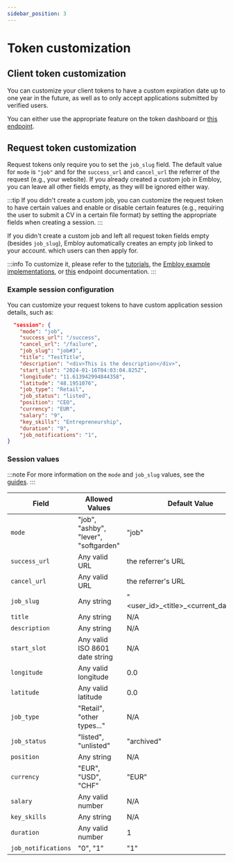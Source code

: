 ```yaml
---
sidebar_position: 3
---
```


# Token customization

## Client token customization

You can customize your client tokens to have a custom expiration date up to one year in the future, as well as to only accept applications submitted by verified users.

You can either use the appropriate feature on the token dashboard or [this endpoint](https://www.postman.com/embloy/workspace/embloy-workspace/request/24977803-86b2cf1c-b02e-4d83-b65f-9c5e03cc89c4).

## Request token customization

Request tokens only require you to set the `job_slug` field.
The default value for `mode` is `"job"` and for the `success_url` and `cancel_url` the referrer of the request (e.g., your website).
If you already created a custom job in Embloy, you can leave all other fields empty, as they will be ignored either way.

:::tip
If you didn't create a custom job, you can customize the request token to have certain values and enable or disable certain features (e.g., requiring the user to submit a CV in a certain file format) by setting the appropriate fields when creating a session.
:::

If you didn't create a custom job and left all request token fields empty (besides `job_slug`), Embloy automatically creates an empty job linked to your account. which users can then apply for.

:::info
To customize it, please refer to the [tutorials](/docs/category/tutorial---basics), the [Embloy example implementations](https://github.com/embloy/embloy-examples), or [this](https://www.postman.com/embloy/workspace/embloy-workspace/request/24977803-7629b41f-882f-4897-bacd-5b900378eac6) endpoint documentation.
:::

### Example session configuration

You can customize your request tokens to have custom application session details, such as:

```JSON
  "session": {
    "mode": "job",
    "success_url": "/success",
    "cancel_url": "/failure",
    "job_slug": "job#3",
    "title": "TestTitle",
    "description": "<div>This is the description</div>",
    "start_slot": "2024-01-16T04:03:04.825Z",
    "longitude": "11.613942994844358",
    "latitude": "48.1951076",
    "job_type": "Retail",
    "job_status": "listed",
    "position": "CEO",
    "currency": "EUR",
    "salary": "9",
    "key_skills": "Entrepreneurship",
    "duration": "9",
    "job_notifications": "1",
}
```

### Session values

:::note
For more information on the `mode` and `job_slug` values, see the [guides](/docs/guides/get-started-partners).
:::

| Field                | Allowed Values                        | Default Value                                  |
| -------------------- | ------------------------------------- | ---------------------------------------------- |
| `mode`               | "job", "ashby", "lever", "softgarden" | "job"                                          |
| `success_url`        | Any valid URL                         | the referrer's URL                             |
| `cancel_url`         | Any valid URL                         | the referrer's URL                             |
| `job_slug`           | Any string                            | "\<user_id\>\_\<title\>\_\<current_datetime\>" |
| `title`              | Any string                            | N/A                                            |
| `description`        | Any string                            | N/A                                            |
| `start_slot`         | Any valid ISO 8601 date string        | N/A                                            |
| `longitude`          | Any valid longitude                   | 0.0                                            |
| `latitude`           | Any valid latitude                    | 0.0                                            |
| `job_type`           | "Retail", "other types..."            | N/A                                            |
| `job_status`         | "listed", "unlisted"                  | "archived"                                     |
| `position`           | Any string                            | N/A                                            |
| `currency`           | "EUR", "USD", "CHF"                   | "EUR"                                          |
| `salary`             | Any valid number                      | N/A                                            |
| `key_skills`         | Any string                            | N/A                                            |
| `duration`           | Any valid number                      | 1                                              |
| `job_notifications`  | "0", "1"                              | "1"                                            |
